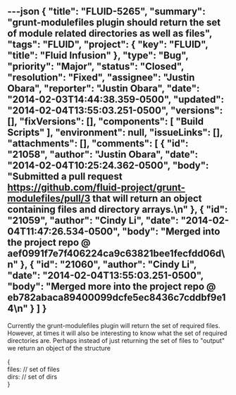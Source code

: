 ---json
{
  "title": "FLUID-5265",
  "summary": "grunt-modulefiles plugin should return the set of module related directories as well as files",
  "tags": "FLUID",
  "project": {
    "key": "FLUID",
    "title": "Fluid Infusion"
  },
  "type": "Bug",
  "priority": "Major",
  "status": "Closed",
  "resolution": "Fixed",
  "assignee": "Justin Obara",
  "reporter": "Justin Obara",
  "date": "2014-02-03T14:44:38.359-0500",
  "updated": "2014-02-04T13:55:03.251-0500",
  "versions": [],
  "fixVersions": [],
  "components": [
    "Build Scripts"
  ],
  "environment": null,
  "issueLinks": [],
  "attachments": [],
  "comments": [
    {
      "id": "21058",
      "author": "Justin Obara",
      "date": "2014-02-04T10:25:24.362-0500",
      "body": "Submitted a pull request <https://github.com/fluid-project/grunt-modulefiles/pull/3> that will return an object containing files and directory arrays.\n"
    },
    {
      "id": "21059",
      "author": "Cindy Li",
      "date": "2014-02-04T11:47:26.534-0500",
      "body": "Merged into the project repo @ aef0991f7e7f406224ca9c63821bee1fecfdd06d\n"
    },
    {
      "id": "21060",
      "author": "Cindy Li",
      "date": "2014-02-04T13:55:03.251-0500",
      "body": "Merged more into the project repo @ eb782abaca89400099dcfe5ec8436c7cddbf9e14\n"
    }
  ]
}
---
Currently the grunt-modulefiles plugin will return the set of required files. However, at times it will also be interesting to know what the set of required directories are. Perhaps instead of just returning the set of files to "output" we return an object of the structure

{\
files: // set of files\
dirs: // set of dirs\
}&#x20;

        